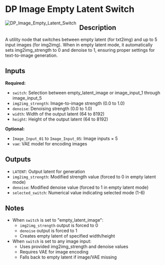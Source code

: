 # DP Image Empty Latent Switch
<img src="https://github.com/user-attachments/assets/04c21510-a1d2-41d6-901c-ad70dd4f8ec6" alt="DP_Image_Empty_Latent_Switch" style="float: left; margin-right: 10px;"/>

## Description

A utility node that switches between empty latent (for txt2img) and up to 5 input images (for img2img). When in empty latent mode, it automatically sets img2img_strength to 0 and denoise to 1, ensuring proper settings for text-to-image generation.

## Inputs

**Required:**
- `switch`: Selection between empty_latent_image or image_input_1 through image_input_5
- `img2img_strength`: Image-to-image strength (0.0 to 1.0)
- `denoise`: Denoising strength (0.0 to 1.0)
- `width`: Width of the output latent (64 to 8192)
- `height`: Height of the output latent (64 to 8192)

**Optional:**
- `Image_Input_01` to `Image_Input_05`: Image inputs × 5
- `vae`: VAE model for encoding images

## Outputs

- `LATENT`: Output latent for generation
- `img2img_strength`: Modified strength value (forced to 0 in empty latent mode)
- `denoise`: Modified denoise value (forced to 1 in empty latent mode)
- `selected_switch`: Numerical value indicating selected mode (1-6)

## Notes

- When `switch` is set to "empty_latent_image":
  - `img2img_strength` output is forced to 0
  - `denoise` output is forced to 1
  - Creates empty latent of specified width/height
- When `switch` is set to any image input:
  - Uses provided img2img_strength and denoise values
  - Requires VAE for image encoding
  - Falls back to empty latent if image/VAE missing
